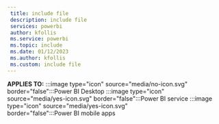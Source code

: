 ```yaml
---
 title: include file
 description: include file
 services: powerbi
 author: kfollis
 ms.service: powerbi
 ms.topic: include
 ms.date: 01/12/2023
 ms.author: kfollis
 ms.custom: include file
---
```


**APPLIES TO:** :::image type="icon" source="media/no-icon.svg" border="false":::Power&nbsp;BI&nbsp;Desktop :::image type="icon" source="media/yes-icon.svg" border="false":::Power&nbsp;BI&nbsp;service :::image type="icon" source="media/yes-icon.svg" border="false":::Power&nbsp;BI&nbsp;mobile&nbsp;apps